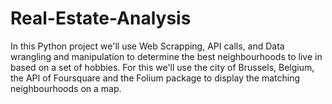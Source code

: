 # Real-Estate-Analysis
In this Python project we'll use Web Scrapping, API calls, and Data wrangling and manipulation to determine the best neighbourhoods to live in based on a set of hobbies.  For this we'll use the city of Brussels, Belgium, the API of Foursquare and the Folium package to display the matching neighbourhoods on a map. 
